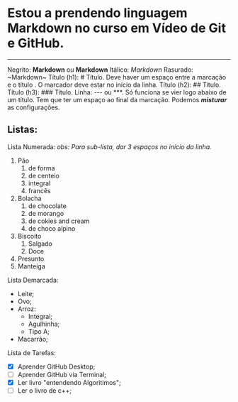 # Estou a prendendo linguagem Markdown no curso em Vídeo de Git e GitHub.
*** 
Negrito: **Markdown** ou __Markdown__
Itálico: *Markdown*
Rasurado: ~Markdown~
Título (h1): # Título. Deve haver um espaço entre a marcação e o título . O marcador deve estar no início da linha.
Título (h2): ## Título. 
Título (h3): ### Título. 
Linha: --- ou ***. Só funciona se vier logo abaixo de um título. Tem que ter um espaço ao final da marcação.
Podemos __*misturar*__ as configurações.
## Listas:
Lista Numerada: 
*obs: Para sub-lista, dar 3 espaços no início da linha.*
1. Pão
   1. de forma
   2. de centeio
   3. integral
   4. francês
5. Bolacha
   1. de chocolate
   3. de morango
   6. de cokies and cream
   7. de choco alpino
8. Biscoito
   1. Salgado
   2. Doce
9. Presunto
10. Manteiga

Lista Demarcada:
* Leite;
* Ovo;
* Arroz:
  * Integral;
  * Agulhinha;
  * Tipo A;
* Macarrão;

Lista de Tarefas:
- [x] Aprender GitHub Desktop;
- [ ] Aprender GitHub via Terminal;
- [x] Ler livro "entendendo Algoritimos";
- [ ] Ler o livro de c++;
